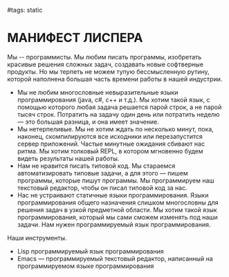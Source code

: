 #tags: static

# МАНИФЕСТ ЛИСПЕРА
Мы -- программисты. Мы любим писать программы, изобретать красивые решения сложных задач, создавать новые софтверные продукты. Но мы терпеть не можем тупую бессмысленную рутину, которой наполнена большая часть времени работы в нашей индустрии.

* Мы не любим многословные невыразительные языки программирования (java, c#, c++ и т.д.). Мы хотим такой язык, с помощью которого любая задача решается парой строк, а не парой тысяч строк. Потратить на задачу один день или потратить неделю &mdash; это большая разница, и она имеет значение.
* Мы нетерпеливые. Мы не хотим ждать по несколько минут, пока, наконец, скомпилируются все исходники или перезапустится сервер приложений. Частые минутные ожидания сбивают нас ритма. Мы хотим толковый REPL, в котором мгновенно будем видеть результаты нашей работы.
* Нам не нравится писать типовой код. Мы стараемся автоматизировать типовые задачи, а для этого &mdash; пишем программы, которые пишут программы. Мы программируем наш текстовый редактор, чтобы он писал типовой код за нас.
* Нас не устраивают статичные языки программирования. Языки программирования общего назначения слишком многословны для решения задач в узкой предметной области. Мы хотим такой язык программирования, который мы сами сможем изменять под наши задачи. Нам нужен программируемый язык программирования.

Наши инструменты.

* Lisp  программируемый язык программирования
* Emacs &mdash; программируемый текстовый редактор, написанный на программируемом языке программирования
